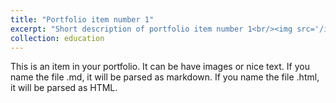 ```yaml
---
title: "Portfolio item number 1"
excerpt: "Short description of portfolio item number 1<br/><img src='/images/500x300.png'>"
collection: education
---
```


This is an item in your portfolio. It can be have images or nice text. If you name the file .md, it will be parsed as markdown. If you name the file .html, it will be parsed as HTML. 
